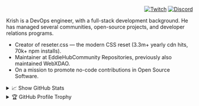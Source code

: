 <div align="right" width="80%">
  <a href="https://twitch.tv/xkrishguptaa">
    <img alt="" src="https://github.com/xkrishguptaa/xkrishguptaa/assets/135469703/8504384e-5091-49d6-9071-a5ba36e4502f" >
  </a>

  <p>

[![Twitch](https://img.shields.io/twitch/status/thetechieowl?style=for-the-badge&logo=twitch&logoColor=%23fefefe&labelColor=%237749C1&color=%237749C1)](https://go.xkrish.co/twitch)
[![Discord](https://img.shields.io/discord/1117443309082771568?style=for-the-badge&logo=discord&logoColor=%23FEFEFF&labelColor=%237749C1&color=%237749C1)](https://go.xkrish.co/discord)

  </p>
</div>

Krish is a DevOps engineer, with a full-stack development background. He has managed several communities, open-source projects, and developer relations programs.

- Creator of reseter.css ― the modern CSS reset (3.3m+ yearly cdn hits, 70k+ npm installs).
- Maintainer at EddieHubCommunity Repositories, previously also maintained WebXDAO.
- On a mission to promote no-code contributions in Open Source Software.

</div>
<details>
  <summary>📈 Show GitHub Stats</summary>
  <br />
  <p>
    <img height=190 src="https://github-readme-stats.vercel.app/api?username=xkrishguptaa&show_icons=true&locale=en&count_private=true&hide_border=true&title_color=fefefe&text_color=fefefe&icon_color=fefefe&bg_color=7749C1&include_all_commits=true&border_radius=0" />
    <img height=190 src="https://github-readme-streak-stats.herokuapp.com?user=xkrishguptaa&theme=dark&hide_border=true&border_radius=0&background=11121E&ring=7749C1&fire=7749C1&currStreakLabel=7749C1" />
  </p>
</details>
</div>

<div>
<details>
  <summary>🏆 GitHub Profile Trophy</summary>
  <br />
  <p>
    <img align="center" src="https://github-profile-trophy.vercel.app/?username=xkrishguptaa&row=1&no-frame=true&no-bg=true" />
  </p>
</details>
</div>
